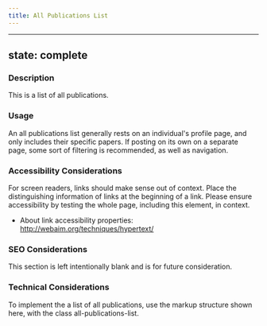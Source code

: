 ```yaml
---
title: All Publications List
---
```


---
state: complete
---

### Description
This is a list of all publications.

### Usage
An all publications list generally rests on an individual's profile page, and only includes their specific papers. If posting on its own on a separate page, some sort of filtering is recommended, as well as navigation.

### Accessibility Considerations
For screen readers, links should make sense out of context. Place the distinguishing information of links at the beginning of a link. Please ensure accessibility by testing the whole page, including this element, in context.

* About link accessibility properties: http://webaim.org/techniques/hypertext/

### SEO Considerations
This section is left intentionally blank and is for future consideration.

### Technical Considerations
To implement the a list of all publications, use the markup structure shown here, with the class all-publications-list.
